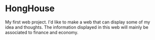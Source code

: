 # HongHouse
My first web project.
I'd like to make a web that can display some of my idea and thoughts.
The information displayed in this web will mainly be associated to finance and economy.
